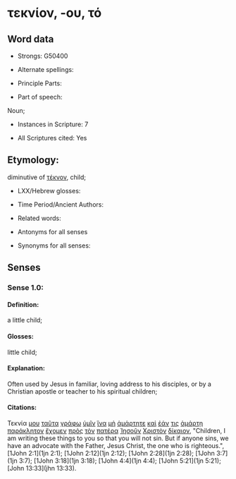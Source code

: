 # τεκνίον, -ου, τό

<!-- Status: S2=NeedsFinalCheck -->
<!-- Lexica used for edits: BDAG, FFM, LN, A-S -->

## Word data

* Strongs: G50400

* Alternate spellings:

* Principle Parts: 

* Part of speech: 

Noun;

* Instances in Scripture: 7

* All Scriptures cited: Yes

## Etymology: 

diminutive of [τέκνον](../G50430/01.md), child;

* LXX/Hebrew glosses: 

* Time Period/Ancient Authors: 

* Related words: 

* Antonyms for all senses

* Synonyms for all senses: 

## Senses 

### Sense 1.0:

#### Definition: 

a little child;

#### Glosses:

little child;

#### Explanation:

Often used by Jesus in familiar, loving address to his disciples, or by a Christian apostle or teacher to his spiritual children;

#### Citations:

Τεκνία [μου](../G14730/01.md) [ταῦτα](../G37780/01.md) [γράφω](../G11250/01.md) [ὑμῖν](../G47710/01.md) [ἵνα](../G24430/01.md) [μὴ](../G33610/01.md) [ἁμάρτητε](../G02640/01.md) [καὶ](../G25320/01.md) [ἐάν](../G14370/01.md) [τις](../G51000/01.md) [ἁμάρτῃ](../G02640/01.md) [παράκλητον](../G38750/01.md) [ἔχομεν](../G21920/01.md) [πρὸς](../G43140/01.md) [τὸν](../G35880/01.md) [πατέρα](../G39620/01.md) [Ἰησοῦν](../G24240/01.md) [Χριστὸν](../G55470/01.md) [δίκαιον](../G13420/01.md), 
"Children, I am writing these things to you so that you will not sin. But if anyone sins, we have an advocate with the Father, Jesus Christ, the one who is righteous.", 
[1John 2:1](1jn 2:1);  [1John 2:12](1jn 2:12);  [1John 2:28](1jn 2:28);  [1John 3:7](1jn 3:7);  [1John 3:18](1jn 3:18);  [1John 4:4](1jn 4:4);  [1John 5:21](1jn 5:21);  [John 13:33](jhn 13:33).                                           

